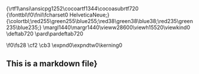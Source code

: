{\rtf1\ansi\ansicpg1252\cocoartf1344\cocoasubrtf720
{\fonttbl\f0\fnil\fcharset0 HelveticaNeue;}
{\colortbl;\red255\green255\blue255;\red38\green38\blue38;\red235\green235\blue235;}
\margl1440\margr1440\vieww28600\viewh15520\viewkind0
\deftab720
\pard\pardeftab720

\f0\fs28 \cf2 \cb3 \expnd0\expndtw0\kerning0
## This is a markdown file}